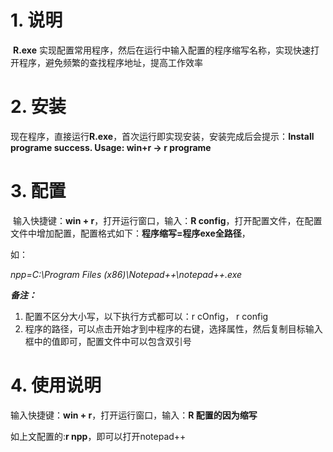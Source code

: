 # 1. 说明

​      **R.exe** 实现配置常用程序，然后在运行中输入配置的程序缩写名称，实现快速打开程序，避免频繁的查找程序地址，提高工作效率



# 2. 安装

​    现在程序，直接运行**R.exe**，首次运行即实现安装，安装完成后会提示：**Install programe success. Usage: win+r -> r programe**



# 3. 配置

​    输入快捷键：**win + r**，打开运行窗口，输入：**R config**，打开配置文件，在配置文件中增加配置，配置格式如下：**程序缩写=程序exe全路径**，

如：

*npp=C:\Program Files (x86)\Notepad++\notepad++.exe*



***备注：***

1. 配置不区分大小写，以下执行方式都可以：r cOnfig， r config
2. 程序的路径，可以点击开始才到中程序的右键，选择属性，然后复制目标输入框中的值即可，配置文件中可以包含双引号

# 4. 使用说明

   输入快捷键：**win + r**，打开运行窗口，输入：**R 配置的因为缩写**

如上文配置的:**r npp**，即可以打开notepad++

